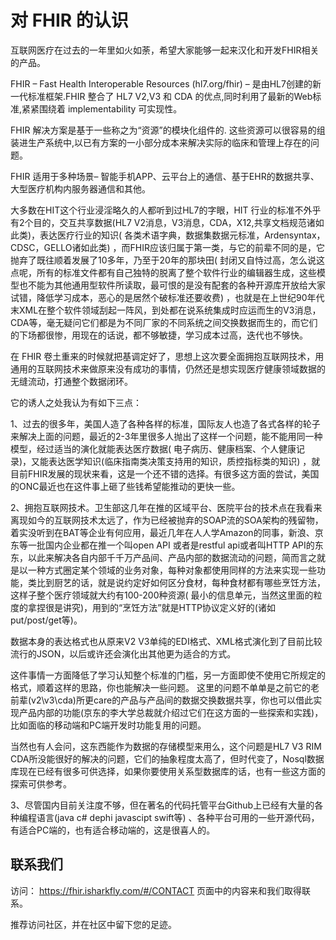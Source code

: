 # 对 FHIR 的认识

互联网医疗在过去的一年里如火如荼，希望大家能够一起来汉化和开发FHIR相关的产品。

FHIR – Fast Health Interoperable Resources (hl7.org/fhir) – 是由HL7创建的新一代标准框架.FHIR 整合了 HL7 V2,V3 和 CDA
的优点,同时利用了最新的Web标准,紧紧围绕着 implementability 可实现性。

FHIR 解决方案是基于一些称之为“资源”的模块化组件的. 这些资源可以很容易的组装进生产系统中,以已有方案的一小部分成本来解决实际的临床和管理上存在的问题。

FHIR 适用于多种场景– 智能手机APP、云平台上的通信、基于EHR的数据共享、大型医疗机构内服务器通信和其他。

大多数在HIT这个行业浸淫略久的人都听到过HL7的字眼，HIT 行业的标准不外乎有2个目的，交互共享数据(HL7
V2消息，V3消息，CDA，X12,共享文档规范诸如此类)，表达医疗行业的知识(
各类术语字典，数据集数据元标准，Ardensyntax，CDSC，GELLO诸如此类)
，而FHIR应该归属于第一类，与它的前辈不同的是，它抛弃了既往顺着发展了10多年，乃至于20年的那块田(
封闭又自恃过高，怎么说这点呢，所有的标准文件都有自己独特的脱离了整个软件行业的编辑器生成，这些模型也不能为其他通用型软件所读取，最可恨的是没有配套的各种开源库开放给大家试错，降低学习成本，恶心的是居然个破标准还要收费)
，也就是在上世纪90年代末XML在整个软件领域刮起一阵风，到处都在说系统集成时应运而生的V3消息，CDA等，毫无疑问它们都是为不同厂家的不同系统之间交换数据而生的，而它们的下场都很惨，用现在的话说，都不够敏捷，学习成本过高，迭代也不够快。

在 FHIR 卷土重来的时候就把基调定好了，思想上这次要全面拥抱互联网技术，用通用的互联网技术来做原来没有成功的事情，仍然还是想实现医疗健康领域数据的无缝流动，打通整个数据闭环。

它的诱人之处我认为有如下三点：

1、过去的很多年，美国人造了各种各样的标准，国际友人也造了各式各样的轮子来解决上面的问题，最近的2-3年里很多人抛出了这样一个问题，能不能用同一种模型，经过适当的演化就能表达医疗数据(
电子病历、健康档案、个人健康记录)，又能表达医学知识(临床指南类决策支持用的知识，质控指标类的知识)
，就目前FHIR发展的现状来看，这是一个还不错的选择。有很多这方面的尝试，美国的ONC最近也在这件事上砸了些钱希望能推动的更快一些。

2、拥抱互联网技术。卫生部这几年在推的区域平台、医院平台的技术点在我看来离现如今的互联网技术太远了，作为已经被抛弃的SOAP流的SOA架构的残留物，着实没听到在BAT等企业有何应用，最近几年在人人学Amazon的同事，新浪、京东等一批国内企业都在推一个叫open
API 或者是restful api或者叫HTTP API的东东，以此来解决各自内部千千万产品间、产品内部的数据流动的问题，简而言之就是以一种方式圈定某个领域的业务对象，每种对象都使用同样的方法来实现一些功能，类比到厨艺的话，就是说约定好如何区分食材，每种食材都有哪些烹饪方法，这样子整个医疗领域就大约有100-200种资源(
最小的信息单元，当然这里面的粒度的拿捏很是讲究)，用到的“烹饪方法”就是HTTP协议定义好的(诸如put/post/get等)。

数据本身的表达格式也从原来V2 V3单纯的EDI格式、XML格式演化到了目前比较流行的JSON，以后或许还会演化出其他更为适合的方式。

这件事情一方面降低了学习认知整个标准的门槛，另一方面即使不使用它所规定的格式，顺着这样的思路，你也能解决一些问题。
这里的问题不单单是之前它的老前辈(v2\v3\cda)所更care的产品与产品间的数据交换数据共享，你也可以借此实现产品内部的功能(京东的李大学总裁就介绍过它们在这方面的一些探索和实践)，比如面临的移动端和PC端开发时功能复用的问题。

当然也有人会问，这东西能作为数据的存储模型来用么，这个问题是HL7 V3 RIM CDA所没能很好的解决的问题，它们的抽象程度太高了，但时代变了，Nosql数据库现在已经有很多可供选择，如果你要使用关系型数据库的话，也有一些这方面的探索可供参考。

3、尽管国内目前关注度不够，但在著名的代码托管平台Github上已经有大量的各种编程语言(java c# dephi javascipt swift等)
、各种平台可用的一些开源代码，有适合PC端的，也有适合移动端的，这是很喜人的。

## 联系我们
访问： https://fhir.isharkfly.com/#/CONTACT 页面中的内容来和我们取得联系。

推荐访问社区，并在社区中留下您的足迹。
